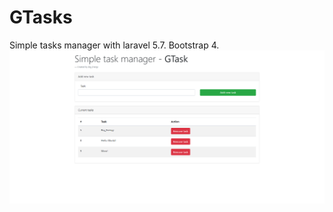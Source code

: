 # GTasks
Simple tasks manager with laravel 5.7. Bootstrap 4.
<br>
<img src="https://raw.githubusercontent.com/bigenergy/GTasks/master/ScreenDemo.png">
